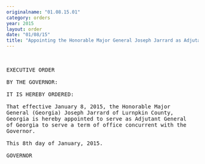 ```yaml
---
originalname: "01.08.15.01"
category: orders
year: 2015
layout: order
date: "01/08/15"
title: "Appointing the Honorable Major General Joseph Jarrard as Adjutant General of Georgia"
---
```

<pre>
 

EXECUTIVE ORDER

BY THE GOVERNOR:

IT IS HEREBY ORDERED:

That effective January 8, 2015, the Honorable Major
General (Georgia) Joseph Jarrard of Lurnpkin County,
Georgia is hereby appointed to serve as Adjutant General
of Georgia to serve a term of office concurrent with the
Governor.

This 8th day of January, 2015.

GOVERNOR

</pre>
